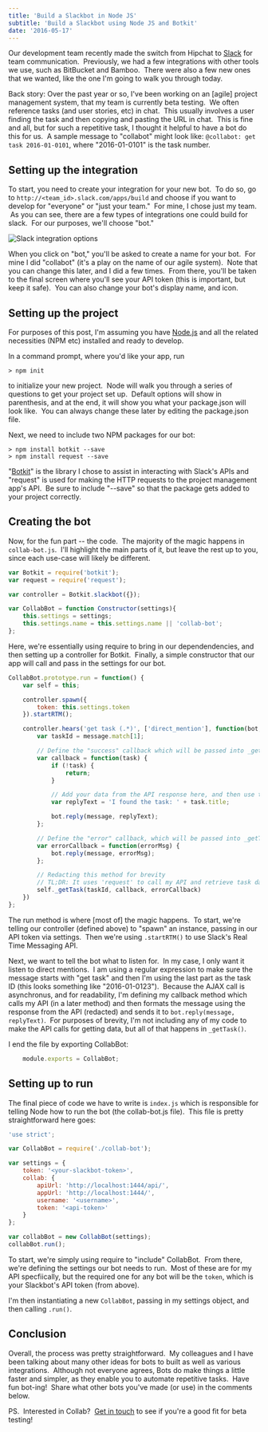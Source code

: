 ```yaml
---
title: 'Build a Slackbot in Node JS'
subtitle: 'Build a Slackbot using Node JS and Botkit'
date: '2016-05-17'
---
```


Our development team recently made the switch from Hipchat to [Slack](http://slack.com) for team communication.  Previously, we had a few integrations with other tools we use, such as BitBucket and Bamboo.  There were also a few new ones that we wanted, like the one I'm going to walk you through today.

Back story: Over the past year or so, I've been working on an [agile] project management system, that my team is currently beta testing.  We often reference tasks (and user stories, etc) in chat.  This usually involves a user finding the task and then copying and pasting the URL in chat.  This is fine and all, but for such a repetitive task, I thought it helpful to have a bot do this for us.  A sample message to "collabot" might look like: `@collabot: get task 2016-01-0101`, where "2016-01-0101" is the task number.

## Setting up the integration

To start, you need to create your integration for your new bot.  To do so, go to `http://<team_id>.slack.com/apps/build` and choose if you want to develop for "everyone" or "just your team."  For mine, I chose just my team.  As you can see, there are a few types of integrations one could build for slack.  For our purposes, we'll choose "bot."

![Slack integration options](https://m2uploads.blob.core.windows.net/prod/slack-integration-options.png)

When you click on "bot," you'll be asked to create a name for your bot.  For mine I did "collabot" (it's a play on the name of our agile system).  Note that you can change this later, and I did a few times.  From there, you'll be taken to the final screen where you'll see your API token (this is important, but keep it safe).  You can also change your bot's display name, and icon.

## Setting up the project

For purposes of this post, I'm assuming you have [Node.js](https://nodejs.org/en/) and all the related necessities (NPM etc) installed and ready to develop.

In a command prompt, where you'd like your app, run

```
> npm init
```

to initialize your new project.  Node will walk you through a series of questions to get your project set up.  Default options will show in parenthesis, and at the end, it will show you what your package.json will look like.  You can always change these later by editing the package.json file.

Next, we need to include two NPM packages for our bot:

```
> npm install botkit --save
> npm install request --save
```

"[Botkit](https://www.npmjs.com/package/botkit)" is the library I chose to assist in interacting with Slack's APIs and "request" is used for making the HTTP requests to the project management app's API.  Be sure to include "--save" so that the package gets added to your project correctly.

## Creating the bot

Now, for the fun part -- the code.  The majority of the magic happens in `collab-bot.js`.  I'll highlight the main parts of it, but leave the rest up to you, since each use-case will likely be different.

``` js
var Botkit = require('botkit');
var request = require('request');

var controller = Botkit.slackbot({});

var CollabBot = function Constructor(settings){
    this.settings = settings;
    this.settings.name = this.settings.name || 'collab-bot';
};
```

Here, we're essentially using require to bring in our dependendencies, and then setting up a controller for Botkit.  Finally, a simple constructor that our app will call and pass in the settings for our bot.

``` js
CollabBot.prototype.run = function() {
    var self = this;

    controller.spawn({
        token: this.settings.token
    }).startRTM();

    controller.hears('get task (.*)', ['direct_mention'], function(bot, message) {
        var taskId = message.match[1];

        // Define the "success" callback which will be passed into _getTask()
        var callback = function(task) {
            if (!task) {
                return;
            }

            // Add your data from the API response here, and then use this as your reply
            var replyText = 'I found the task: ' + task.title;

            bot.reply(message, replyText);
        };

        // Define the "error" callback, which will be passed into _getTask()
        var errorCallback = function(errorMsg) {
            bot.reply(message, errorMsg);
        };

        // Redacting this method for brevity
        // TL;DR: It uses 'request' to call my API and retrieve task data
        self._getTask(taskId, callback, errorCallback)
    })
};
```

The run method is where [most of] the magic happens.  To start, we're telling our controller (defined above) to "spawn" an instance, passing in our API token via settings.  Then we're using `.startRTM()` to use Slack's Real Time Messaging API.

Next, we want to tell the bot what to listen for.  In my case, I only want it listen to direct mentions.  I am using a regular expression to make sure the message starts with "get task" and then I'm using the last part as the task ID (this looks something like "2016-01-0123").  Because the AJAX call is asynchronus, and for readability, I'm defining my callback method which calls my API (in a later method) and then formats the message using the response from the API (redacted) and sends it to `bot.reply(message, replyText)`.  For purposes of brevity, I'm not including any of my code to make the API calls for getting data, but all of that happens in `_getTask()`.

I end the file by exporting CollabBot:

``` js
    module.exports = CollabBot;
```

## Setting up to run

The final piece of code we have to write is `index.js` which is responsible for telling Node how to run the bot (the collab-bot.js file).  This file is pretty straightforward here goes:

``` js
'use strict';

var CollabBot = require('./collab-bot');

var settings = {
    token: '<your-slackbot-token>',
    collab: {
        apiUrl: 'http://localhost:1444/api/',
        appUrl: 'http://localhost:1444/',
        username: '<username>',
        token: '<api-token>'
    }
};

var collabBot = new CollabBot(settings);
collabBot.run();
```

To start, we're simply using require to "include" CollabBot.  From there, we're defining the settings our bot needs to run.  Most of these are for my API specfiically, but the required one for any bot will be the `token`, which is your Slackbot's API token (from above).

I'm then instantiating a new `CollabBot`, passing in my settings object, and then calling `.run()`.

## Conclusion

Overall, the process was pretty straightforward.  My colleagues and I have been talking about many other ideas for bots to built as well as various integrations.  Although not everyone agrees, Bots do make things a little faster and simpler, as they enable you to automate repetitive tasks.  Have fun bot-ing!  Share what other bots you've made (or use) in the comments below.

PS.  Interested in Collab?  [Get in touch](/contact) to see if you're a good fit for beta testing!

